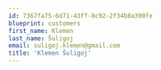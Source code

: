 ```yaml
---
id: 7367fa75-6d71-43ff-8c92-2f34b8a390fe
blueprint: customers
first_name: Klemen
last_name: Šuligoj
email: suligoj.klemen@gmail.com
title: 'Klemen Šuligoj'
---
```


